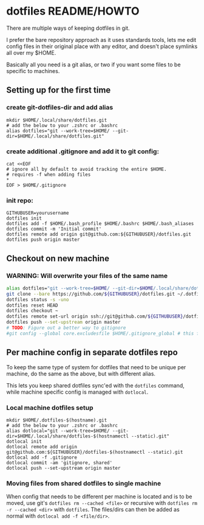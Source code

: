 # dotfiles README/HOWTO

There are multiple ways of keeping dotfiles in git.

I prefer the bare repository approach as it uses standards tools,
lets me edit config files in their original place with any editor,
and doesn't place symlinks all over my $HOME.

Basically all you need is a git alias, or two if you want some files to be specific to machines.

## Setting up for the first time

### create git-dotfiles-dir and add alias

```
mkdir $HOME/.local/share/dotfiles.git
# add the below to your .zshrc or .bashrc
alias dotfiles="git --work-tree=$HOME/ --git-dir=$HOME/.local/share/dotfiles.git"
```

### create additional .gitignore and add it to git config:

```
cat <<EOF
# ignore all by default to avoid tracking the entire $HOME.
# requires -f when adding files
*
EOF > $HOME/.gitignore
```

### init repo:

```
GITHUBUSER=yourusername
dotfiles init
dotfiles add -f $HOME/.bash_profile $HOME/.bashrc $HOME/.bash_aliases
dotfiles commit -m 'Initial commit'
dotfiles remote add origin git@github.com:${GITHUBUSER}/dotfiles.git
dotfiles push origin master
```

## Checkout on new machine
### WARNING: Will overwrite your files of the same name
```sh
alias dotfiles="git --work-tree=$HOME/ --git-dir=$HOME/.local/share/dotfiles.git"
git clone --bare https://github.com/${GITHUBUSER}/dotfiles.git ~/.dotfiles.git
dotfiles status -s -uno
dotfiles reset HEAD
dotfiles checkout ~
dotfiles remote set-url origin ssh://git@github.com/${GITHUBUSER}/dotfiles.git
dotfiles push --set-upstream origin master
# TODO: Figure out a better way to gitignore
#git config --global core.excludesfile $HOME/.gitignore_global # this file was created on the initial setup
```

## Per machine config in separate dotfiles repo

To keep the same type of system for dotfiles that need to be unique per machine,
do the same as the above, but with different alias.

This lets you keep shared dotfiles sync'ed with the `dotfiles` command, while machine
specific config is managed with `dotlocal`.

### Local machine dotfiles setup

```
mkdir $HOME/.dotfiles-$(hostname).git
# add the below to your .zshrc or .bashrc
alias dotlocal="git --work-tree=$HOME/ --git-dir=$HOME/.local/share/dotfiles-$(hostnamectl --static).git"
dotlocal init
dotlocal remote add origin git@github.com:${GITHUBUSER}/dotfiles-$(hostnamectl --static).git
dotlocal add -f .gitignore
dotlocal commit -am 'gitignore, shared'
dotlocal push --set-upstream origin master
```

### Moving files from shared dotfiles to single machine

When config that needs to be different per machine is located and is to be moved,
use git's `dotfiles rm --cached <file>` or recursive with `dotfiles rm -r --cached <dir>` with `dotfiles`.
The files/dirs can then be added as normal with `dotlocal add -f <file/dir>`.


